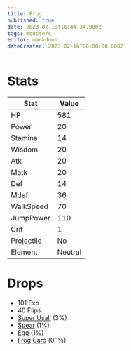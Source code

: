 ```yaml
---
title: Frog
published: true
date: 2023-02-18T16:44:34.000Z
tags: monsters
editor: markdown
dateCreated: 2023-02-16T00:00:00.000Z
---
```


# Stats
|Stat|Value|
|-|-|
|HP|581|
|Power|20|
|Stamina|14|
|Wisdom|20|
|Atk|20|
|Matk|20|
|Def|14|
|Mdef|36|
|WalkSpeed|70|
|JumpPower|110|
|Crit|1|
|Projectile|No|
|Element|Neutral|

# Drops
 * 101 Exp
 * 40 Flips
 * [Super Usali](/items/super-usali.md) (3%)
 * [Spear](/items/spear.md) (1%)
 * [Egg](/items/egg.md) (1%)
 * [Frog Card](/items/frog-card.md) (0.1%)
